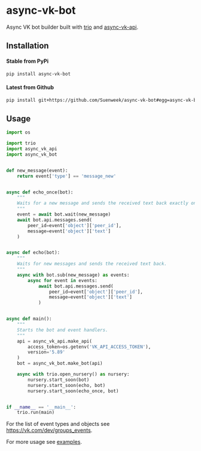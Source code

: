 # async-vk-bot

Async VK bot builder built with
[trio](https://github.com/python-trio/trio)
and [async-vk-api](https://github.com/Suenweek/async-vk-api).


## Installation

#### Stable from PyPi
```bash
pip install async-vk-bot
```

#### Latest from Github
```bash
pip install git+https://github.com/Suenweek/async-vk-bot#egg=async-vk-bot
```


## Usage

```python
import os

import trio
import async_vk_api
import async_vk_bot


def new_message(event):
    return event['type'] == 'message_new'


async def echo_once(bot):
    """
    Waits for a new message and sends the received text back exactly once.
    """
    event = await bot.wait(new_message)
    await bot.api.messages.send(
        peer_id=event['object']['peer_id'],
        message=event['object']['text']
    )


async def echo(bot):
    """
    Waits for new messages and sends the received text back.
    """
    async with bot.sub(new_message) as events:
        async for event in events:
            await bot.api.messages.send(
                peer_id=event['object']['peer_id'],
                message=event['object']['text']
            )


async def main():
    """
    Starts the bot and event handlers.
    """
    api = async_vk_api.make_api(
        access_token=os.getenv('VK_API_ACCESS_TOKEN'),
        version='5.89'
    )
    bot = async_vk_bot.make_bot(api)

    async with trio.open_nursery() as nursery:
        nursery.start_soon(bot)
        nursery.start_soon(echo, bot)
        nursery.start_soon(echo_once, bot)


if __name__ == '__main__':
    trio.run(main)
```

For the list of event types and objects see
https://vk.com/dev/groups_events.

For more usage see [examples](examples).
